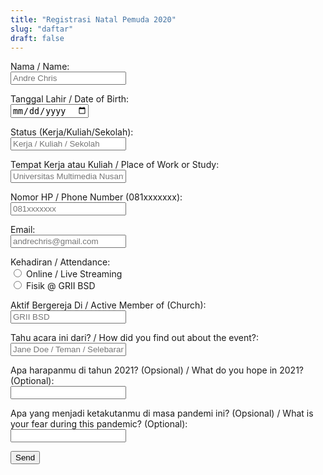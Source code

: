 ```yaml
---
title: "Registrasi Natal Pemuda 2020"
slug: "daftar"
draft: false
---
```


<form action="https://getform.io/f/585e104a-cd2d-41c3-947d-ad041c9919c9" method="POST">

<label for="name">Nama / Name:</label><br>
<input type="text" name="name" placeholder="Andre Chris">

<label for="birthdate">Tanggal Lahir / Date of Birth:</label><br>
<input type="date" name="birthdate">

<label for="status">Status (Kerja/Kuliah/Sekolah):</label><br>
<input type="text" name="status" placeholder="Kerja / Kuliah / Sekolah">

<label for="place-of-work">Tempat Kerja atau Kuliah / Place of Work or Study:</label><br>
<input type="text" name="place-of-work" placeholder="Universitas Multimedia Nusantara">

<label for="phonenumber">Nomor HP / Phone Number (081xxxxxxx):</label></br>
<input type="number" name="phonenumber" placeholder="081xxxxxxx">

<label for="email">Email:</label><br>
<input type="email" name="email" placeholder="andrechris@gmail.com">

<label for="attendance">Kehadiran / Attendance:</label><br>
<input type="radio" id="online" name="attendance" value="online">
<label for="online">Online / Live Streaming</label><br>
<input type="radio" id="fisik" name="attendance" value="fisik">
<label for="fisik">Fisik @ GRII BSD</label><br>

<label for="church">Aktif Bergereja Di / Active Member of (Church):</label><br>
<input type="text" name="church" placeholder="GRII BSD">

<label for="referral">Tahu acara ini dari? / How did you find out about the event?:</label><br>
<input type="text" name="referral" placeholder="Jane Doe / Teman / Selebaran / Instagram">

<label for="first-qn">Apa harapanmu di tahun 2021? (Opsional) / What do you hope in 2021? (Optional):</label></br>
<input type="text" name="first-qn">

<label for="second-qn">Apa yang menjadi ketakutanmu di masa pandemi ini? (Opsional) / What is your fear during this pandemic? (Optional):</label></br>
<input type="text" name="second-qn">

<button type="submit">Send</button>

</form>
